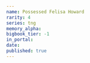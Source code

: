 ```yaml
---
name: Possessed Felisa Howard
rarity: 4
series: tng
memory_alpha:
bigbook_tier: -1
in_portal:
date:
published: true
---
```




